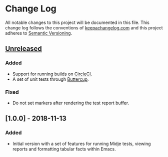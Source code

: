 # Change Log

All notable changes to this project will be documented in this file. This change
log follows the conventions of [keepachangelog.com](http://keepachangelog.com/)
and this project adheres to [Semantic
Versioning](https://semver.org/spec/v2.0.0.html).

## [Unreleased]

### Added
- Support for running builds on [CircleCI](https://circleci.com/).
- A set of unit tests through [Buttercup](https://github.com/jorgenschaefer/emacs-buttercup).

### Fixed
- Do not set markers after rendering the test report buffer.

## [1.0.0] - 2018-11-13

### Added
- Initial version with a set of features for running Midje tests, viewing
  reports and formatting tabular facts within Emacs.

[Unreleased]: https://github.com/nubank/emidje/compare/1.0.0...HEAD
